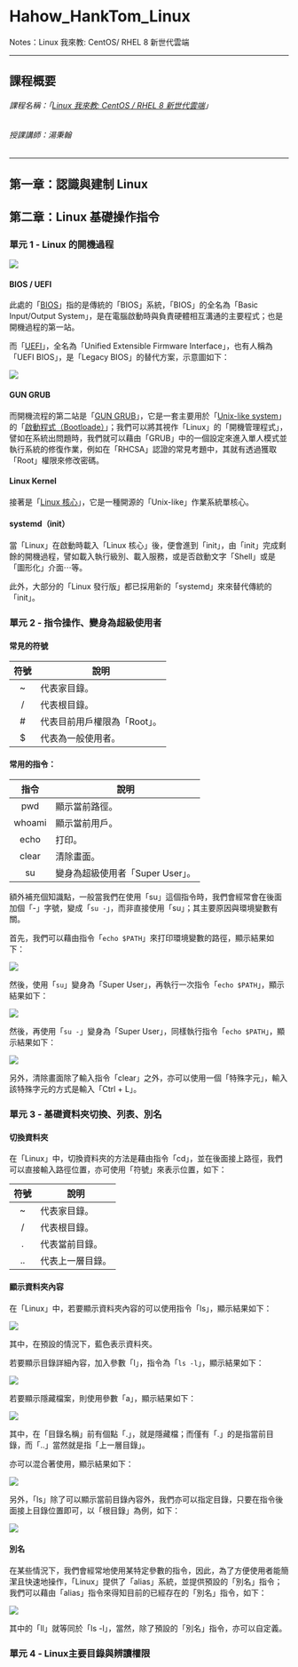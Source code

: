 # Hahow_HankTom_Linux
Notes：Linux 我來教: CentOS/ RHEL 8 新世代雲端

---

## 課程概要

###### 課程名稱：「[Linux 我來教: CentOS / RHEL 8 新世代雲端](https://hahow.in/courses/5e6dd4fe024d690024e3be3e/main?item=5e6f2c72024d690024e42770)」

###### 授課講師：湯秉翰

---

## 第一章：認識與建制 Linux



## 第二章：Linux 基礎操作指令

### 單元 1 - Linux 的開機過程

![](pics/c2-1_boot_flow.png)

#### BIOS / UEFI

此處的「[BIOS](https://zh.wikipedia.org/zh-tw/BIOS)」指的是傳統的「BIOS」系統，「BIOS」的全名為「Basic Input/Output System」，是在電腦啟動時與負責硬體相互溝通的主要程式；也是開機過程的第一站。

而「[UEFI](https://zh.wikipedia.org/zh-tw/%E7%B5%B1%E4%B8%80%E5%8F%AF%E5%BB%B6%E4%BC%B8%E9%9F%8C%E9%AB%94%E4%BB%8B%E9%9D%A2)」，全名為「Unified Extensible Firmware Interface」，也有人稱為「UEFI BIOS」，是「Legacy BIOS」的替代方案，示意圖如下：

![](https://upload.wikimedia.org/wikipedia/commons/thumb/5/55/Efi-simple_zh-tw.svg/600px-Efi-simple_zh-tw.svg.png)

#### GUN GRUB

而開機流程的第二站是「[GUN GRUB](https://zh.wikipedia.org/zh-tw/GNU_GRUB)」，它是一套主要用於「[Unix-like system](https://zh.wikipedia.org/zh-tw/%E7%B1%BBUnix%E7%B3%BB%E7%BB%9F)」的「[啟動程式（Bootloade）](https://zh.wikipedia.org/zh-tw/%E5%95%9F%E5%8B%95%E7%A8%8B%E5%BC%8F)」；我們可以將其視作「Linux」的「開機管理程式」，譬如在系統出問題時，我們就可以藉由「GRUB」中的一個設定來進入單人模式並執行系統的修復作業，例如在「RHCSA」認證的常見考題中，其就有透過獲取「Root」權限來修改密碼。

#### Linux Kernel

接著是「[Linux 核心](https://zh.m.wikipedia.org/zh-tw/Linux%E5%86%85%E6%A0%B8)」，它是一種開源的「Unix-like」作業系統單核心。

#### systemd（init）

當「Linux」在啟動時載入「Linux 核心」後，便會進到「init」，由「init」完成剩餘的開機過程，譬如載入執行級別、載入服務，或是否啟動文字「Shell」或是「圖形化」介面⋯等。

此外，大部分的「Linux 發行版」都已採用新的「systemd」來來替代傳統的「init」。

### 單元 2 - 指令操作、變身為超級使用者

#### 常見的符號

| 符號  | 說明                         |
| :---: | ---------------------------- |
|   ~   | 代表家目錄。                 |
|   /   | 代表根目錄。                 |
|   #   | 代表目前用戶權限為「Root」。 |
|   $   | 代表為一般使用者。           |

#### 常用的指令：

|  指令  | 說明                             |
| :----: | -------------------------------- |
|  pwd   | 顯示當前路徑。                   |
| whoami | 顯示當前用戶。                   |
|  echo  | 打印。                           |
| clear  | 清除畫面。                       |
|   su   | 變身為超級使用者「Super User」。 |

額外補充個知識點，一般當我們在使用「su」這個指令時，我們會經常會在後面加個「-」字號，變成「`su -`」，而非直接使用「su」；其主要原因與環境變數有關。

首先，我們可以藉由指令「`echo $PATH`」來打印環境變數的路徑，顯示結果如下：

![](pics/c2-2_echo_path.png)

然後，使用「`su`」變身為「Super User」，再執行一次指令「`echo $PATH`」，顯示結果如下：

![](pics/c2-2_echo_path_su.png)

然後，再使用「`su -`」變身為「Super User」，同樣執行指令「`echo $PATH`」，顯示結果如下：

![](pics/c2-2_echo_path_su_sub.png)

另外，清除畫面除了輸入指令「clear」之外，亦可以使用一個「特殊字元」，輸入該特殊字元的方式是輸入「Ctrl + L」。

### 單元 3 - 基礎資料夾切換、列表、別名

#### 切換資料夾

在「Linux」中，切換資料夾的方法是藉由指令「cd」，並在後面接上路徑，我們可以直接輸入路徑位置，亦可使用「符號」來表示位置，如下：

| 符號  | 說明             |
| :---: | ---------------- |
|   ~   | 代表家目錄。     |
|   /   | 代表根目錄。     |
|   .   | 代表當前目錄。   |
|  ..   | 代表上一層目錄。 |

#### 顯示資料夾內容

在「Linux」中，若要顯示資料夾內容的可以使用指令「ls」，顯示結果如下：

![](pics/c2-3_ls.png)

其中，在預設的情況下，藍色表示資料夾。

若要顯示目錄詳細內容，加入參數「l」，指令為「`ls -l`」，顯示結果如下：

![](pics/c2-3_ls_l.png)

若要顯示隱藏檔案，則使用參數「a」，顯示結果如下：

![](pics/c2-3_ls_a.png)

其中，在「目錄名稱」前有個點「.」，就是隱藏檔；而僅有「.」的是指當前目錄，而「..」當然就是指「上一層目錄」。

亦可以混合著使用，顯示結果如下：

![](pics/c2-3_ls_al.png)

另外，「ls」除了可以顯示當前目錄內容外，我們亦可以指定目錄，只要在指令後面接上目錄位置即可，以「根目錄」為例，如下：

![](pics/c2-3_ls_root.png)

#### 別名

在某些情況下，我們會經常地使用某特定參數的指令，因此，為了方便使用者能簡潔且快速地操作，「Linux」提供了「alias」系統，並提供預設的「別名」指令；我們可以藉由「alias」指令來得知目前的已經存在的「別名」指令，如下：

![](pics/c2-3_alias.png)

其中的「ll」就等同於「ls -l」，當然，除了預設的「別名」指令，亦可以自定義。

### 單元 4 - Linux主要目錄與辨讀權限